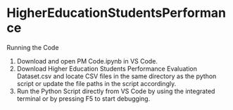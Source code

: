 # HigherEducationStudentsPerformance
Running the Code

1. Download and open PM Code.ipynb in VS Code.
2. Download Higher Education Students Performance Evaluation Dataset.csv and locate CSV files in the same directory as the python script or update the file paths in the script accordingly.
3. Run the Python Script directly from VS Code by using the integrated terminal or by pressing F5 to start debugging.
